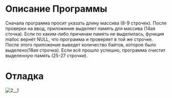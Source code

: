 # Описание Программы
Сначала программа просит указать длину массива (8-9 строчек). После проверки на ввод, приложение выделяет память для массива (14ая сточка). Если по каким-либо причинам память не выделилась, функция malloc вернёт NULL, что программа и проверяет в той же строчке. После этого приложение выведет количество байтов, которое было выделено(18ая строчка). Если всё прошло успешно, программа очистит выделенную память (25-27 строчки).
# Отладка
![2__1](https://user-images.githubusercontent.com/105882180/169379813-61b760a4-f13c-40c7-ad51-367639f063e6.jpg)


